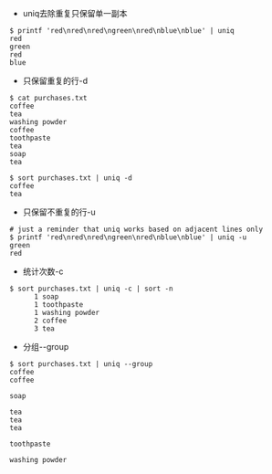 - uniq去除重复只保留单一副本
```
$ printf 'red\nred\nred\ngreen\nred\nblue\nblue' | uniq
red
green
red
blue
```

- 只保留重复的行-d
```
$ cat purchases.txt
coffee
tea
washing powder
coffee
toothpaste
tea
soap
tea

$ sort purchases.txt | uniq -d
coffee
tea
```

- 只保留不重复的行-u   
```
# just a reminder that uniq works based on adjacent lines only  
$ printf 'red\nred\nred\ngreen\nred\nblue\nblue' | uniq -u  
green  
red  
```

- 统计次数-c
```
$ sort purchases.txt | uniq -c | sort -n
      1 soap
      1 toothpaste
      1 washing powder
      2 coffee
      3 tea
```

- 分组--group
```
$ sort purchases.txt | uniq --group
coffee
coffee

soap

tea
tea
tea

toothpaste

washing powder
```
